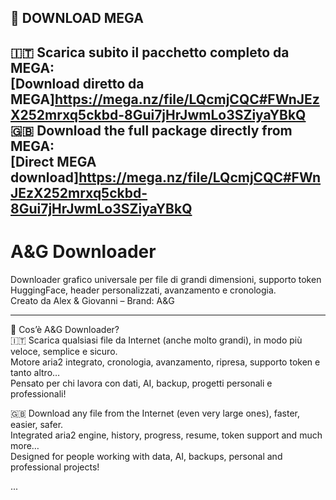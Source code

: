 ## 🔗 DOWNLOAD MEGA

**🇮🇹 Scarica subito il pacchetto completo da MEGA:**  
[Download diretto da MEGA]https://mega.nz/file/LQcmjCQC#FWnJEzX252mrxq5ckbd-8Gui7jHrJwmLo3SZiyaYBkQ
**🇬🇧 Download the full package directly from MEGA:**  
[Direct MEGA download]https://mega.nz/file/LQcmjCQC#FWnJEzX252mrxq5ckbd-8Gui7jHrJwmLo3SZiyaYBkQ
---

# A&G Downloader

Downloader grafico universale per file di grandi dimensioni, supporto token HuggingFace, header personalizzati, avanzamento e cronologia.  
Creato da Alex & Giovanni – Brand: A&G

---

🚀 Cos’è A&G Downloader?  
🇮🇹 Scarica qualsiasi file da Internet (anche molto grandi), in modo più veloce, semplice e sicuro.  
Motore aria2 integrato, cronologia, avanzamento, ripresa, supporto token e tanto altro…  
Pensato per chi lavora con dati, AI, backup, progetti personali e professionali!

🇬🇧 Download any file from the Internet (even very large ones), faster, easier, safer.  
Integrated aria2 engine, history, progress, resume, token support and much more…  
Designed for people working with data, AI, backups, personal and professional projects!

...
